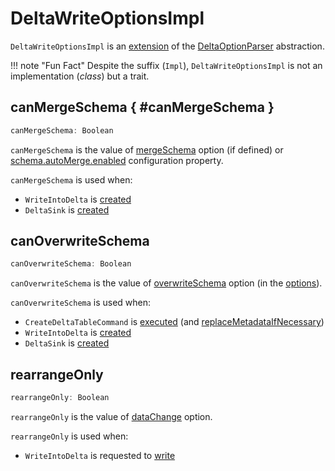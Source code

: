 # DeltaWriteOptionsImpl

`DeltaWriteOptionsImpl` is an [extension](#contract) of the [DeltaOptionParser](DeltaOptionParser.md) abstraction.

!!! note "Fun Fact"
    Despite the suffix (`Impl`), `DeltaWriteOptionsImpl` is not an implementation (_class_) but a trait.

## canMergeSchema { #canMergeSchema }

```scala
canMergeSchema: Boolean
```

`canMergeSchema` is the value of [mergeSchema](options.md#MERGE_SCHEMA_OPTION) option (if defined) or [schema.autoMerge.enabled](../configuration-properties/index.md#DELTA_SCHEMA_AUTO_MIGRATE) configuration property.

`canMergeSchema` is used when:

* `WriteIntoDelta` is [created](../commands/WriteIntoDelta.md#canMergeSchema)
* `DeltaSink` is [created](DeltaSink.md#canMergeSchema)

## <span id="canOverwriteSchema"> canOverwriteSchema

```scala
canOverwriteSchema: Boolean
```

`canOverwriteSchema` is the value of [overwriteSchema](options.md#OVERWRITE_SCHEMA_OPTION) option (in the [options](DeltaOptionParser.md#options)).

`canOverwriteSchema` is used when:

* `CreateDeltaTableCommand` is [executed](../commands/CreateDeltaTableCommand.md) (and [replaceMetadataIfNecessary](../commands/CreateDeltaTableCommand.md#replaceMetadataIfNecessary))
* `WriteIntoDelta` is [created](../commands/WriteIntoDelta.md#canOverwriteSchema)
* `DeltaSink` is [created](DeltaSink.md#canOverwriteSchema)

## <span id="rearrangeOnly"> rearrangeOnly

```scala
rearrangeOnly: Boolean
```

`rearrangeOnly` is the value of [dataChange](options.md#DATA_CHANGE_OPTION) option.

`rearrangeOnly` is used when:

* `WriteIntoDelta` is requested to [write](../commands/WriteIntoDelta.md#write)
